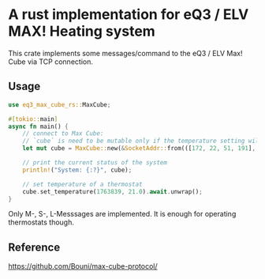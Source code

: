 # A rust implementation for eQ3 / ELV MAX! Heating system

This crate implements some messages/command to the eQ3 / ELV Max! Cube via TCP connection.

## Usage

```rust
use eq3_max_cube_rs::MaxCube;

#[tokio::main]
async fn main() {
    // connect to Max Cube:
    // `cube` is need to be mutable only if the temperature setting will be changed.
    let mut cube = MaxCube::new(&SocketAddr::from(([172, 22, 51, 191], 62910))).await.unwrap();

    // print the current status of the system
    println!("System: {:?}", cube);

    // set temperature of a thermostat
    cube.set_temperature(1763839, 21.0).await.unwrap();
}

```

Only M-, S-, L-Messsages are implemented. It is enough for operating thermostats though.


## Reference

https://github.com/Bouni/max-cube-protocol/

